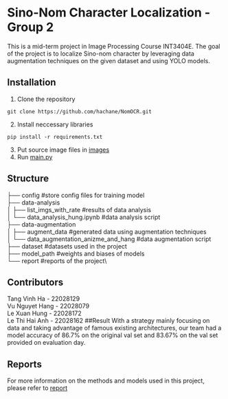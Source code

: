 # Sino-Nom Character Localization - Group 2 
This is a mid-term project in Image Processing Course INT3404E. The goal of the project is to localize Sino-nom character by leveraging data augmentation techniques on the given dataset and using YOLO models. 
## Installation
1. Clone the repository
```
git clone https://github.com/hachane/NomOCR.git
```
2. Install neccessary libraries
```
pip install -r requirements.txt
```
3. Put source image files in [images](FINAL_test/images)
4. Run [main.py](main.py)

## Structure
├── config #store config files for training model\
├── data-analysis\
│   ├── list_imgs_with_rate #results of data analysis\
│   └── data_analysis_hung.ipynb #data analysis script\
├── data-augmentation\
│   ├── augment_data #generated data using augmentation techniques\
│   └── data_augmentation_anizme_and_hang #data augmentation script\
├── dataset #datasets used in the project\
├── model_path #weights and biases of models\
└── report #reports of the project\
## Contributors
Tang Vinh Ha - 22028129\
Vu Nguyet Hang - 22028079\
Le Xuan Hung - 22028172\
Le Thi Hai Anh - 22028162
##Result
With a strategy mainly focusing on data and taking advantage of famous existing architectures, our team had a model accuracy of 86.7% on the original val set and 83.67% on the val set provided on evaluation day.
## Reports
For more information on the methods and models used in this project, please refer to [report](report)

